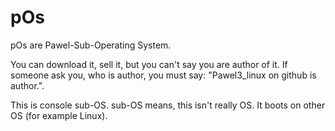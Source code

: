 # pOs
pOs are Pawel-Sub-Operating System.

You can download it, sell it, but you can't say you are author of it.
If someone ask you, who is author, you must say: "Pawel3_linux on github is author.".

This is console sub-OS. sub-OS means, this isn't really OS.
It boots on other OS (for example Linux).
